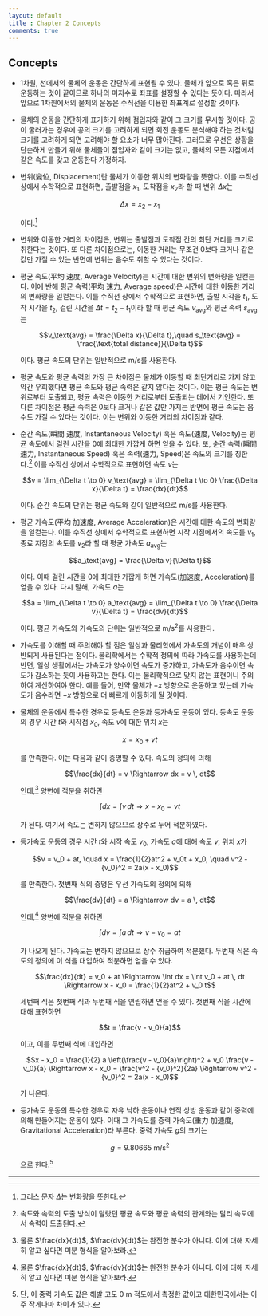 ```yaml
---
layout: default
title : Chapter 2 Concepts
comments: true
---
```


## Concepts

- 1차원, 선에서의 물체의 운동은 간단하게 표현될 수 있다. 물체가 앞으로 혹은 뒤로 운동하는 것이 끝이므로 하나의 미지수로 좌표를 설정할 수 있다는 뜻이다. 따라서 앞으로 1차원에서의 물체의 운동은 수직선을 이용한 좌표계로 설정할 것이다.

- 물체의 운동을 간단하게 표기하기 위해 점입자와 같이 그 크기를 무시할 것이다. 공이 굴러가는 경우에 공의 크기를 고려하게 되면 회전 운동도 분석해야 하는 것처럼 크기를 고려하게 되면 고려해야 할 요소가 너무 많아진다. 그러므로 우선은 상황을 단순하게 만들기 위해 물체들이 점입자와 같이 크기는 없고, 물체의 모든 지점에서 같은 속도를 갖고 운동한다 가정하자.

- 변위(變位, Displacement)란 물체가 이동한 위치의 변화량을 뜻한다. 이를 수직선 상에서 수학적으로 표현하면, 출발점을 $x_1$, 도착점을 $x_2$라 할 때 변위 $\Delta x$는

    $$\Delta x = x_2 - x_1$$

    이다.[^1] 
    
- 변위와 이동한 거리의 차이점은, 변위는 출발점과 도착점 간의 최단 거리를 크기로 취한다는 것이다. 또 다른 차이점으로는, 이동한 거리는 무조건 0보다 크거나 같은 값만 가질 수 있는 반면에 변위는 음수도 취할 수 있다는 것이다.

- 평균 속도(平均 速度, Average Velocity)는 시간에 대한 변위의 변화량을 일컫는다. 이에 반해 평균 속력(平均 速力, Average speed)은 시간에 대한 이동한 거리의 변화량을 일컫는다. 이를 수직선 상에서 수학적으로 표현하면, 출발 시각을 $t_1$, 도착 시각을 $t_2$, 걸린 시간을 $\Delta t = t_2 - t_1$이라 할 때 평균 속도 $v_\text{avg}$와 평균 속력 $s_\text{avg}$는

    $$v_\text{avg} = \frac{\Delta x}{\Delta t},\quad s_\text{avg} = \frac{\text{total distance}}{\Delta t}$$

    이다. 평균 속도의 단위는 일반적으로 $\text{m}/\text{s}$를 사용한다.

- 평균 속도와 평균 속력의 가장 큰 차이점은 물체가 이동할 때 최단거리로 가지 않고 약간 우회했다면 평균 속도와 평균 속력은 같지 않다는 것이다. 이는 평균 속도는 변위로부터 도출되고, 평균 속력은 이동한 거리로부터 도출되는 데에서 기인한다. 또 다른 차이점은 평균 속력은 0보다 크거나 같은 값만 가지는 반면에 평균 속도는 음수도 가질 수 있다는 것이다. 이는 변위와 이동한 거리의 차이점과 같다. 

- 순간 속도(瞬間 速度, Instantaneous Velocity) 혹은 속도(速度, Velocity)는 평균 속도에서 걸린 시간을 0에 최대한 가깝게 하면 얻을 수 있다. 또, 순간 속력(瞬間 速力, Instantaneous Speed) 혹은 속력(速力, Speed)은 속도의 크기를 칭한다.[^2] 이를 수직선 상에서 수학적으로 표현하면 속도 $v$는

    $$v = \lim_{\Delta t \to 0} v_\text{avg} = \lim_{\Delta t \to 0} \frac{\Delta x}{\Delta t} = \frac{dx}{dt}$$

    이다. 순간 속도의 단위는 평균 속도와 같이 일반적으로 $\text{m}/\text{s}$를 사용한다. 

- 평균 가속도(平均 加速度, Average Acceleration)은 시간에 대한 속도의 변화량을 일컫는다. 이를 수직선 상에서 수학적으로 표현하면 시작 지점에서의 속도를 $v_1$, 종료 지점의 속도를 $v_2$라 할 때 평균 가속도 $a_\text{avg}$는

    $$a_\text{avg} = \frac{\Delta v}{\Delta t}$$

    이다. 이때 걸린 시간을 0에 최대한 가깝게 하면 가속도(加速度, Acceleration)를 얻을 수 있다. 다시 말해, 가속도 $a$는

    $$a = \lim_{\Delta t \to 0} a_\text{avg} = \lim_{\Delta t \to 0} \frac{\Delta v}{\Delta t} = \frac{dv}{dt}$$

    이다. 평균 가속도와 가속도의 단위는 일반적으로 $\text{m}/\text{s}^2$를 사용한다.

- 가속도를 이해할 때 주의해야 할 점은 일상과 물리학에서 가속도의 개념이 매우 상반되게 사용된다는 점이다. 물리학에서는 수학적 정의에 따라 가속도를 사용하는데 반면, 일상 생활에서는 가속도가 양수이면 속도가 증가하고, 가속도가 음수이면 속도가 감소하는 듯이 사용하고는 한다. 이는 물리학적으로 맞지 않는 표현이니 주의하여 계산하여야 한다. 예를 들어, 만약 물체가 $-x$ 방향으로 운동하고 있는데 가속도가 음수라면 $-x$ 방향으로 더 빠르게 이동하게 될 것이다.

- 물체의 운동에서 특수한 경우로 등속도 운동과 등가속도 운동이 있다. 등속도 운동의 경우 시간 $t$와 시작점 $x_0$, 속도 $v$에 대한 위치 $x$는

    $$x = x_0 + vt$$

    를 만족한다. 이는 다음과 같이 증명할 수 있다. 속도의 정의에 의해

    $$\frac{dx}{dt} = v \Rightarrow dx = v \, dt$$

    인데,[^3] 양변에 적분을 취하면

    $$\int dx = \int v \, dt \Rightarrow x - x_0 = vt$$

    가 된다. 여기서 속도는 변하지 않으므로 상수로 두어 적분하였다.
    
- 등가속도 운동의 경우 시간 $t$와 시작 속도 $v_0$, 가속도 $a$에 대해 속도 $v$, 위치 $x$가

    $$v = v_0 + at, \quad x = \frac{1}{2}at^2 + v_0t + x_0, \quad v^2 - {v_0}^2 = 2a(x - x_0)$$

    를 만족한다. 첫번째 식의 증명은 우선 가속도의 정의에 의해

    $$\frac{dv}{dt} = a \Rightarrow dv = a \, dt$$

    인데,[^3] 양변에 적분을 취하면

    $$\int dv = \int a \, dt \Rightarrow v - v_0 = at$$

    가 나오게 된다. 가속도는 변하지 않으므로 상수 취급하여 적분했다. 두번째 식은 속도의 정의에 이 식을 대입하여 적분하면 얻을 수 있다.

    $$\frac{dx}{dt} = v_0 + at \Rightarrow \int dx = \int v_0 + at \, dt \Rightarrow x - x_0 = \frac{1}{2}at^2 + v_0 t$$

    세번째 식은 첫번째 식과 두번째 식을 연립하면 얻을 수 있다. 첫번째 식을 시간에 대해 표현하면

    $$t = \frac{v - v_0}{a}$$

    이고, 이를 두번째 식에 대입하면

    $$x - x_0 = \frac{1}{2} a \left(\frac{v - v_0}{a}\right)^2 + v_0 \frac{v - v_0}{a} \Rightarrow x - x_0 = \frac{v^2 - {v_0}^2}{2a} \Rightarrow v^2 - {v_0}^2 = 2a(x - x_0)$$

    가 나온다.

- 등가속도 운동의 특수한 경우로 자유 낙하 운동이나 연직 상방 운동과 같이 중력에 의해 만들어지는 운동이 있다. 이때 그 가속도를 중력 가속도(重力 加速度, Gravitational Acceleration)라 부른다. 중력 가속도 $g$의 크기는

    $$g = 9.80665 \text{ m}/\text{s}^2$$

    으로 한다.[^4]

---

[^1]: 그리스 문자 $\Delta$는 변화량을 뜻한다.
[^2]: 속도와 속력의 도출 방식이 달랐던 평균 속도와 평균 속력의 관계와는 달리 속도에서 속력이 도출된다.
[^3]: 물론 $\frac{dx}{dt}$, $\frac{dv}{dt}$는 완전한 분수가 아니다. 이에 대해 자세히 알고 싶다면 미분 형식을 알아보라.
[^4]: 단, 이 중력 가속도 값은 해발 고도 $0 \text{ m}$ 적도에서 측정한 값이고 대한민국에서는 아주 작게나마 차이가 있다.